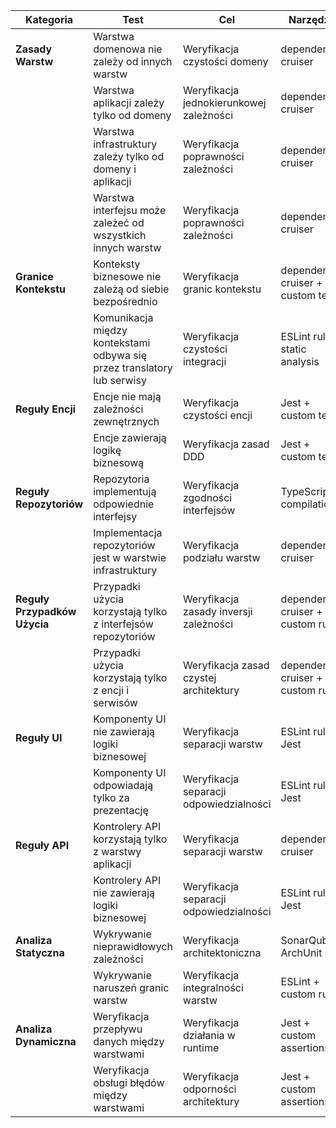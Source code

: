 | Kategoria | Test | Cel | Narzędzie |
|-----------|------|-----|-----------|
| **Zasady Warstw** | Warstwa domenowa nie zależy od innych warstw | Weryfikacja czystości domeny | dependency-cruiser |
| | Warstwa aplikacji zależy tylko od domeny | Weryfikacja jednokierunkowej zależności | dependency-cruiser |
| | Warstwa infrastruktury zależy tylko od domeny i aplikacji | Weryfikacja poprawności zależności | dependency-cruiser |
| | Warstwa interfejsu może zależeć od wszystkich innych warstw | Weryfikacja poprawności zależności | dependency-cruiser |
| **Granice Kontekstu** | Konteksty biznesowe nie zależą od siebie bezpośrednio | Weryfikacja granic kontekstu | dependency-cruiser + custom tests |
| | Komunikacja między kontekstami odbywa się przez translatory lub serwisy | Weryfikacja czystości integracji | ESLint rules + static analysis |
| **Reguły Encji** | Encje nie mają zależności zewnętrznych | Weryfikacja czystości encji | Jest + custom tests |
| | Encje zawierają logikę biznesową | Weryfikacja zasad DDD | Jest + custom tests |
| **Reguły Repozytoriów** | Repozytoria implementują odpowiednie interfejsy | Weryfikacja zgodności interfejsów | TypeScript compilation |
| | Implementacja repozytoriów jest w warstwie infrastruktury | Weryfikacja podziału warstw | dependency-cruiser |
| **Reguły Przypadków Użycia** | Przypadki użycia korzystają tylko z interfejsów repozytoriów | Weryfikacja zasady inversji zależności | dependency-cruiser + custom rules |
| | Przypadki użycia korzystają tylko z encji i serwisów | Weryfikacja zasad czystej architektury | dependency-cruiser + custom rules |
| **Reguły UI** | Komponenty UI nie zawierają logiki biznesowej | Weryfikacja separacji warstw | ESLint rules + Jest |
| | Komponenty UI odpowiadają tylko za prezentację | Weryfikacja separacji odpowiedzialności | ESLint rules + Jest |
| **Reguły API** | Kontrolery API korzystają tylko z warstwy aplikacji | Weryfikacja separacji warstw | dependency-cruiser |
| | Kontrolery API nie zawierają logiki biznesowej | Weryfikacja separacji odpowiedzialności | ESLint rules + Jest |
| **Analiza Statyczna** | Wykrywanie nieprawidłowych zależności | Weryfikacja architektoniczna | SonarQube + ArchUnit |
| | Wykrywanie naruszeń granic warstw | Weryfikacja integralności warstw | ESLint + custom rules |
| **Analiza Dynamiczna** | Weryfikacja przepływu danych między warstwami | Weryfikacja działania w runtime | Jest + custom assertions |
| | Weryfikacja obsługi błędów między warstwami | Weryfikacja odporności architektury | Jest + custom assertions |
